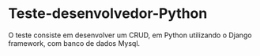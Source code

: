 # Teste-desenvolvedor-Python
O teste consiste em desenvolver um CRUD, em Python utilizando o Django framework, com banco de dados Mysql.
